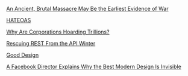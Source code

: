 <a href="http://www.smithsonianmag.com/science-nature/ancient-brutal-massacre-may-be-earliest-evidence-war-180957884/?no-ist" target="_blank">An Ancient, Brutal Massacre May Be the Earliest Evidence of War</a>

<a href="https://en.wikipedia.org/wiki/HATEOAS" target="_blank">HATEOAS</a>

<a href="http://www.nytimes.com/2016/01/24/magazine/why-are-corporations-hoarding-trillions.html" target="_blank">Why Are Corporations Hoarding Trillions?</a>

<a href="http://intercoolerjs.org/2016/01/18/rescuing-rest.html" target="_blank">Rescuing REST From the API Winter</a>

<a href="https://medium.com/the-year-of-the-looking-glass/good-design-a89c15136ba6#.k46jjoqn1" target="_blank">Good Design</a>

<a href="http://www.slate.com/blogs/the_eye/2014/12/02/facebook_s_julie_zhuo_on_invisible_design_in_make_your_mark_a_business_book.html" target="_blank">A Facebook Director Explains Why the Best Modern Design Is Invisible</a>
